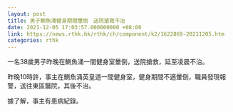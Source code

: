 ```yaml
---
layout: post
title: 男子鰂魚涌健身期間暈倒　送院搶救不治
date: 2021-12-05 17:03:57.000000000 +08:00
link: https://news.rthk.hk/rthk/ch/component/k2/1622869-20211205.htm
categories: rthk
---
```


一名38歲男子昨晚在鰂魚涌一間健身室暈倒，送院搶救，延至凌晨不治。

昨晚10時許，事主在鰂魚涌英皇道一間健身室，健身期間不適暈倒，職員發現報警，送往東區醫院，其後不治。

據了解，事主有患病紀錄。
